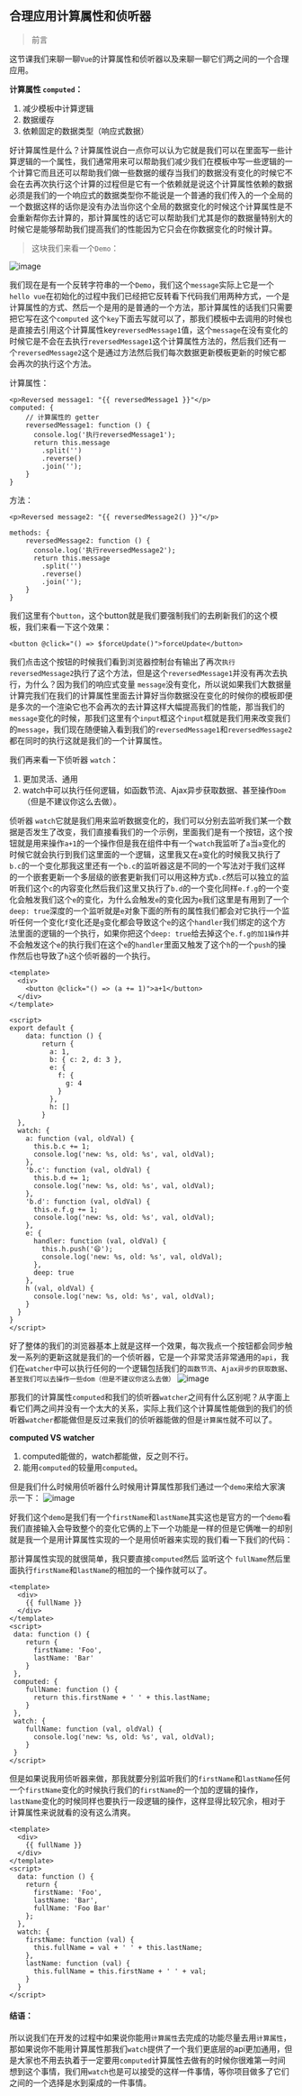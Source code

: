 ## 合理应用计算属性和侦听器

> 前言 

这节课我们来聊一聊`Vue`的计算属性和侦听器以及来聊一聊它们两之间的一个合理应用。

**计算属性 `computed`：**
1. 减少模板中计算逻辑
2. 数据缓存
3. 依赖固定的数据类型（响应式数据）


好计算属性是什么？计算属性说白一点你可以认为它就是我们可以在里面写一些计算逻辑的一个属性，我们通常用来可以帮助我们减少我们在模板中写一些逻辑的一个计算它而且还可以帮助我们做一些数据的缓存当我们的数据没有变化的时候它不会在去再次执行这个计算的过程但是它有一个依赖就是说这个计算属性依赖的数据必须是我们的一个响应式的数据类型你不能说是一个普通的我们传入的一个全局的一个数据这样的话你是没有办法当你这个全局的数据变化的时候这个计算属性是不会重新帮你去计算的，那计算属性的话它可以帮助我们尤其是你的数据量特别大的时候它是能够帮助我们提高我们的性能因为它只会在你数据变化的时候计算。

> 这块我们来看一个`Demo`：

![image](http://i1.fuimg.com/717460/5274b9cdfe9b0bbc.jpg)

我们现在是有一个反转字符串的一个`Demo`，我们这个`message`实际上它是一个`hello vue`在初始化的过程中我们已经把它反转看下代码我们用两种方式，一个是计算属性的方式、然后一个是用的是普通的一个方法，那计算属性的话我们只需要把它写在这个`computed` 这个`key`下面去写就可以了，那我们模板中去调用的时候也是直接去引用这个计算属性key`reversedMessage1`值，这个`message`在没有变化的时候它是不会在去执行`reversedMessage1`这个计算属性方法的，然后我们还有一个`reversedMessage2`这个是通过方法然后我们每次数据更新模板更新的时候它都会再次的执行这个方法。

计算属性：
```
<p>Reversed message1: "{{ reversedMessage1 }}"</p>
computed: {
    // 计算属性的 getter
    reversedMessage1: function () {
      console.log('执行reversedMessage1');
      return this.message
        .split('')
        .reverse()
        .join('');
    }
}
```
方法：
```
<p>Reversed message2: "{{ reversedMessage2() }}"</p>

methods: {
    reversedMessage2: function () {
      console.log('执行reversedMessage2');
      return this.message
        .split('')
        .reverse()
        .join('');
    }
}
```
我们这里有个`button`，这个button就是我们要强制我们的去刷新我们的这个模板，我们来看一下这个效果：

```
<button @click="() => $forceUpdate()">forceUpdate</button>
```
我们点击这个按钮的时候我们看到浏览器控制台有输出了再次`执行reversedMessage2`执行了这个方法，但是这个`reversedMessage1`并没有再次去执行，为什么？因为我们的响应式变量 `message`没有变化，所以说如果我们大数据量计算完我们在我们的计算属性里面去计算好当你数据没在变化的时候你的模板即便是多次的一个渲染它也不会再次的去计算这样大幅提高我们的性能，那当我们的`message`变化的时候，那我们这里有个`input`框这个`input`框就是我们用来改变我们的`message`，我们现在随便输入看到我们的`reversedMessage1`和`reversedMessage2`都在同时的执行这就是我们的一个计算属性。



我们再来看一下侦听器 `watch`：

1. 更加灵活、通用
2. watch中可以执行任何逻辑，如函数节流、Ajax异步获取数据、甚至操作`Dom`（但是不建议你这么去做）。

侦听器 `watch`它就是我们用来监听数据变化的，我们可以分别去监听我们某一个数据是否发生了改变，我们直接看我们的一个示例，里面我们是有一个按钮，这个按钮就是用来操作`a+1`的一个操作但是我在组件中有一个`watch`我监听了`a`当`a`变化的时候它就会执行到我们这里面的一个逻辑，这里我又在`a`变化的时候我又执行了`b.c`的一个变化那我这里还有一个`b.c`的监听器这是不同的一个写法对于我们这样的一个嵌套更新一个多层级的嵌套更新我们可以用这种方式`b.c`然后可以独立的监听我们这个`c`的内容变化然后我们这里又执行了`b.d`的一个变化同样`e.f.g`的一个变化会触发我们这个`e`的变化，为什么会触发`e`的变化因为`e`我们这里是有用到了一个`deep: true`深度的一个监听就是`e`对象下面的所有的属性我们都会对它执行一个监听任何一个变化`f`变化还是`g`变化都会导致这个`e`的这个`handler`我们绑定的这个方法里面的逻辑的一个执行，如果你把这个`deep: true`给去掉这个`e.f.g的加1操作`并不会触发这个`e`的执行我们在这个`e`的`handler`里面又触发了这个`h`的一个`push`的操作然后也导致了`h`这个侦听器的一个执行。


```
<template>
  <div>
    <button @click="() => (a += 1)">a+1</button>
  </div>
</template>

<script>
export default {
    data: function () {
        return {
          a: 1,
          b: { c: 2, d: 3 },
          e: {
            f: {
              g: 4
            }
          },
          h: []
        }
  },
  watch: {
    a: function (val, oldVal) {
      this.b.c += 1;
      console.log('new: %s, old: %s', val, oldVal);
    },
    'b.c': function (val, oldVal) {
      this.b.d += 1;
      console.log('new: %s, old: %s', val, oldVal);
    },
    'b.d': function (val, oldVal) {
      this.e.f.g += 1;
      console.log('new: %s, old: %s', val, oldVal);
    },
    e: {
      handler: function (val, oldVal) {
        this.h.push('😄');
        console.log('new: %s, old: %s', val, oldVal);
      },
      deep: true
    },
    h (val, oldVal) {
      console.log('new: %s, old: %s', val, oldVal);
    }
  }
}
</script>
```
好了整体的我们的浏览器基本上就是这样一个效果，每次我点一个按钮都会同步触发一系列的更新这就是我们的一个侦听器，它是一个非常灵活非常通用的`api`，我们在`watcher`中可以执行任何的一个逻辑包括我们的`函数节流`、`Ajax异步的获取数据`、`甚至我们可以去操作一些dom（但是不建议你这么去做）`
![image](http://i1.fuimg.com/717460/2ef78cc8d47019bc.jpg)


那我们的计算属性`computed`和我们的侦听器`watcher`之间有什么区别呢？从字面上看它们两之间并没有一个太大的关系，实际上我们这个计算属性能做到的我们的侦听器`watcher`都能做但是反过来我们的侦听器能做的但是`计算属性`就不可以了。


**computed VS watcher**
1. computed能做的，watch都能做，反之则不行。
2. 能用`computed`的较量用`computed`。

但是我们什么时候用侦听器什么时候用计算属性那我们通过一个`demo`来给大家演示一下：
![image](http://i1.fuimg.com/717460/4cabb81026cf67dc.jpg)

好我们这个`demo`是我们有一个`firstName`和`lastName`其实这也是官方的一个`demo`看我们直接输入会导致整个的变化它俩的上下一个功能是一样的但是它俩唯一的却别就是我一个是用计算属性实现的一个是用侦听器来实现的我们看一下我们的代码：

那计算属性实现的就很简单，我只要直接`computed`然后
监听这个 `fullName`然后里面执行`firstName`和`lastName`的相加的一个操作就可以了。

```
<template>
  <div>
    {{ fullName }}
  </div>
</template>
<script>
 data: function () {
    return {
      firstName: 'Foo',
      lastName: 'Bar'
    }
 },
 computed: {
    fullName: function () {
      return this.firstName + ' ' + this.lastName;
    }
 },
 watch: {
    fullName: function (val, oldVal) {
      console.log('new: %s, old: %s', val, oldVal);
    }
 }
</script>
```

但是如果说我用侦听器来做，那我就要分别监听我们的`firstName`和`lastName`任何一个`firstName`变化的时候执行我们的`firstName`的一个加的逻辑的操作，`lastName`变化的时候同样也要执行一段逻辑的操作，这样显得比较冗余，相对于计算属性来说就看的没有这么清爽。


```
<template>
  <div>
    {{ fullName }}
  </div>
</template>
<script>
  data: function () {
    return {
      firstName: 'Foo',
      lastName: 'Bar',
      fullName: 'Foo Bar'
    };
  },
  watch: {
    firstName: function (val) {
      this.fullName = val + ' ' + this.lastName;
    },
    lastName: function (val) {
      this.fullName = this.firstName + ' ' + val;
    }
  }
</script>
```

#### 结语：

所以说我们在开发的过程中如果说你能用`计算属性`去完成的功能尽量去用`计算属性`，那如果说你不能用计算属性那我们`watch`提供了一个我们更底层的api更加通用，但是大家也不用去执着于一定要用`computed`计算属性去做有的时候你很难第一时间想到这个事情，我们用`watch`也是可以接受的这样一件事情，等你项目做多了它们之间的一个选择是水到渠成的一件事情。








